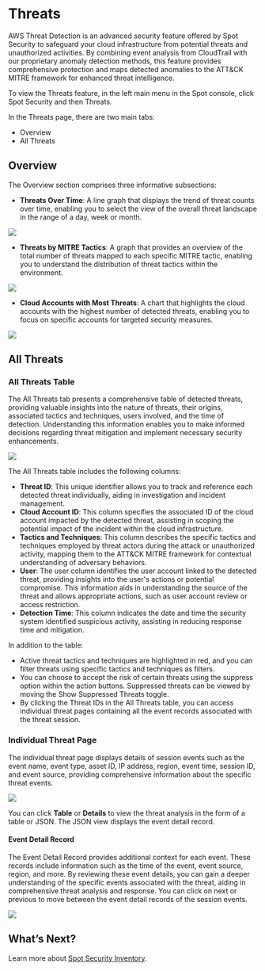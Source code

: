 # Threats

AWS Threat Detection is an advanced security feature offered by Spot Security to safeguard your cloud infrastructure from potential threats and unauthorized activities. By combining event analysis from CloudTrail with our proprietary anomaly detection methods, this feature provides comprehensive protection and maps detected anomalies to the ATT&CK MITRE framework for enhanced threat intelligence.

To view the Threats feature, in the left main menu in the Spot console, click Spot Security and then Threats.

In the Threats page, there are two main tabs:  

* Overview
* All Threats

## Overview

The Overview section comprises three informative subsections:

* **Threats Over Time**: A line graph that displays the trend of threat counts over time, enabling you to select the view of the overall threat landscape in the range of a day, week or month.

<img src="/spot-security/_media/threats-1.png" />  

* **Threats by MITRE Tactics**: A graph that provides an overview of the total number of threats mapped to each specific MITRE tactic, enabling you to understand the distribution of threat tactics within the environment.

<img src="/spot-security/_media/threats-2.png" />

* **Cloud Accounts with Most Threats**: A chart that highlights the cloud accounts with the highest number of detected threats, enabling you to focus on specific accounts for targeted security measures.

<img src="/spot-security/_media/threats-3.png" />

## All Threats

### All Threats Table

The All Threats tab presents a comprehensive table of detected threats, providing valuable insights into the nature of threats, their origins, associated tactics and techniques, users involved, and the time of detection. Understanding this information enables you to make informed decisions regarding threat mitigation and implement necessary security enhancements.

<img src="/spot-security/_media/threats-4.png" />  

The All Threats table includes the following columns:

* **Threat ID**: This unique identifier allows you to track and reference each detected threat individually, aiding in investigation and incident management.
* **Cloud Account ID**: This column specifies the associated ID of the cloud account impacted by the detected threat, assisting in scoping the potential impact of the incident within the cloud infrastructure.
* **Tactics and Techniques**: This column describes the specific tactics and techniques employed by threat actors during the attack or unauthorized activity, mapping them to the ATT&CK MITRE framework for contextual understanding of adversary behaviors.
* **User**: The user column identifies the user account linked to the detected threat, providing insights into the user's actions or potential compromise. This information aids in understanding the source of the threat and allows appropriate actions, such as user account review or access restriction.
* **Detection Time**: This column indicates the date and time the security system identified suspicious activity, assisting in reducing response time and mitigation.  


In addition to the table:

* Active threat tactics and techniques are highlighted in red, and you can filter threats using specific tactics and techniques as filters.
* You can choose to accept the risk of certain threats using the suppress option within the action buttons. Suppressed threats can be viewed by moving the Show Suppressed Threats toggle.
* By clicking the Threat IDs in the All Threats table, you can access individual threat pages containing all the event records associated with the threat session.

### Individual Threat Page

The individual threat page displays details of session events such as the event name, event type, asset ID, IP address, region, event time, session ID, and event source, providing comprehensive information about the specific threat events.

<img src="/spot-security/_media/threats-5a.png" />

You can click **Table** or **Details** to view the threat analysis in the form of a table or JSON. The JSON view displays the event detail record.  

#### Event Detail Record  

The Event Detail Record provides additional context for each event. These records include information such as the time of the event, event source, region, and more. By reviewing these event details, you can gain a deeper understanding of the specific events associated with the threat, aiding in comprehensive threat analysis and response. You can click on next or previous to move between the event detail records of the session events.

<img src="/spot-security/_media/threats-6.png" />

## What’s Next?

Learn more about [Spot Security Inventory](spot-security/features/inventory).
